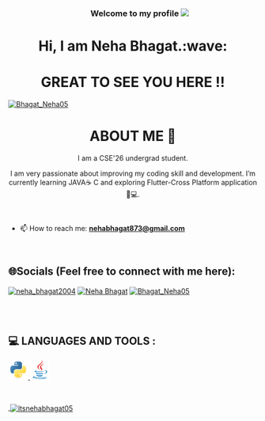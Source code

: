 <h3 align="center">
  &nbsp;&nbsp;&nbsp;&nbsp;&nbsp;&nbsp;&nbsp;Welcome to my profile
  <img src="https://media.giphy.com/media/hvRJCLFzcasrR4ia7z/giphy.gif" width="28">
</h3>

<h1 align="center"> Hi, I am Neha Bhagat.:wave: </h1>
<h1 align="center">GREAT TO SEE YOU HERE !! </h1>


<p align="left"> <a href="https://twitter.com/Bhagat_Neha05" target="blank"><img src="https://img.shields.io/twitter/follow/Bhagat_Neha05?logo=twitter&style=for-the-badge" alt="Bhagat_Neha05" /></a> </p>
                                                                   
<h1 align="center"> ABOUT ME 🤫 </h1>
<p align="center">I am a CSE'26 undergrad student.</p>
<p align="center">I am very passionate about improving my coding skill and development.
I’m currently learning JAVA☕  C  and  exploring Flutter-Cross Platform application 📱💻.</p>
<br>

- 📫 How to reach me: **nehabhagat873@gmail.com**
<br>

## 🌐Socials (Feel free to connect with me here):

<a href="https://www.instagram.com/neha_bhagat2004/" target="blank"><img align="center" src="https://raw.githubusercontent.com/rahuldkjain/github-profile-readme-generator/master/src/images/icons/Social/instagram.svg" alt="neha_bhagat2004" height="30" width="40" /></a>
<a href="https://www.linkedin.com/in/neha-bhagat2004/" target="blank"><img align="center" src="https://raw.githubusercontent.com/rahuldkjain/github-profile-readme-generator/master/src/images/icons/Social/linked-in-alt.svg" alt="Neha Bhagat" height="30" width="40" /></a>
<a href="https://twitter.com/Bhagat_Neha05" target="blank"><img align="center" src="https://raw.githubusercontent.com/rahuldkjain/github-profile-readme-generator/master/src/images/icons/Social/twitter.svg" alt="Bhagat_Neha05" height="30" width="40" /></a>

<br>
<br>

## 💻 LANGUAGES AND TOOLS :

<a href="https://www.python.org" target="_blank" rel="noreferrer"> <img src="https://raw.githubusercontent.com/devicons/devicon/master/icons/python/python-original.svg" alt="python" width="40" height="40"/> </a>
<a href="https://www.java.com" target="_blank" rel="noreferrer"> <img src="https://raw.githubusercontent.com/devicons/devicon/master/icons/java/java-original.svg" alt="java" width="40" height="40"/> </a> <a href="https://developer.mozilla.org/en-US/docs/Web/JavaScript" target="_blank" rel="noreferrer">


<br>
<p>&nbsp;<img align="center" src="https://github-readme-stats.vercel.app/api?username=itsnehabhagat05&show_icons=true&locale=en" alt="itsnehabhagat05" /></p>

